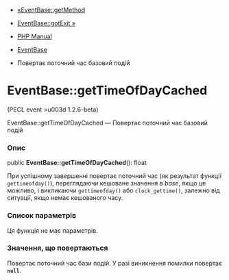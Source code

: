 - [«EventBase::getMethod](eventbase.getmethod.md)
- [EventBase::gotExit »](eventbase.gotexit.md)

- [PHP Manual](index.md)
- [EventBase](class.eventbase.md)
- Повертає поточний час базовий подій

# EventBase::getTimeOfDayCached

(PECL event \>u003d 1.2.6-beta)

EventBase::getTimeOfDayCached — Повертає поточний час базовий подій

### Опис

public **EventBase::getTimeOfDayCached**(): float

При успішному завершенні повертає поточний час (як результат функції
`gettimeofday()`), переглядаючи кешоване значення в *base*, якщо це
можливо, і викликаючи `gettimeofday()` або `clock_gettime()`,
залежно від ситуації, якщо немає кешованого часу.

### Список параметрів

Ця функція не має параметрів.

### Значення, що повертаються

Повертає поточний час бази подій. У разі виникнення помилки
повертає **`null`**.
